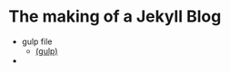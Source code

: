 # The making of a Jekyll Blog
- gulp file
    + [(gulp)](https://nvbn.github.io/2015/06/19/jekyll-browsersync/)
- 
